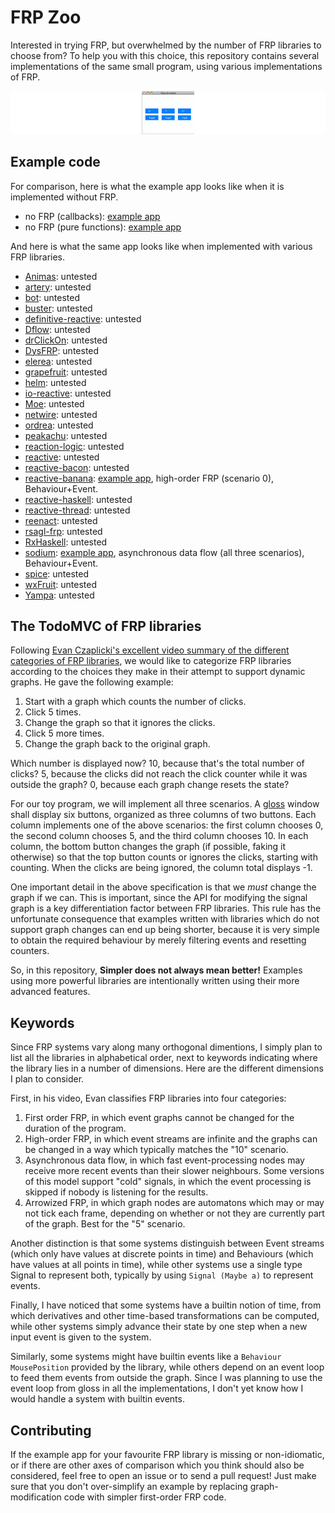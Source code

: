# FRP Zoo

Interested in trying FRP, but overwhelmed by the number of FRP libraries to choose from? To help you with this choice, this repository contains several implementations of the same small program, using various implementations of FRP.

![A window with 6 buttons labelled "0", "5", "10", "toggle", "toggle", and "toggle".](toy-app-thumbnail.png)

## Example code

For comparison, here is what the example app looks like when it is implemented without FRP.

* no FRP (callbacks): [example app](callback-example/Main.hs)
* no FRP (pure functions): [example app](gloss-example/Main.hs)

And here is what the same app looks like when implemented with various FRP libraries.

* [Animas](https://hackage.haskell.org/package/Animas): untested
* [artery](https://hackage.haskell.org/package/artery): untested
* [bot](https://hackage.haskell.org/package/bot): untested
* [buster](https://hackage.haskell.org/package/buster): untested
* [definitive-reactive](https://hackage.haskell.org/package/definitive-reactive): untested
* [Dflow](https://hackage.haskell.org/package/Dflow): untested
* [drClickOn](https://hackage.haskell.org/package/drClickOn): untested
* [DysFRP](https://hackage.haskell.org/package/DysFRP): untested
* [elerea](https://hackage.haskell.org/package/elerea): untested
* [grapefruit](https://hackage.haskell.org/package/grapefruit-frp): untested
* [helm](https://hackage.haskell.org/package/helm): untested
* [io-reactive](https://hackage.haskell.org/package/io-reactive): untested
* [Moe](https://hackage.haskell.org/package/Moe): untested
* [netwire](https://hackage.haskell.org/package/netwire): untested
* [ordrea](https://hackage.haskell.org/package/ordrea): untested
* [peakachu](https://hackage.haskell.org/package/peakachu): untested
* [reaction-logic](https://hackage.haskell.org/package/reaction-logic): untested
* [reactive](https://hackage.haskell.org/package/reactive): untested
* [reactive-bacon](https://hackage.haskell.org/package/reactive-bacon): untested
* [reactive-banana](https://hackage.haskell.org/package/reactive-banana): [example app](reactive-banana-example/Main.hs), high-order FRP (scenario 0), Behaviour+Event.
* [reactive-haskell](https://hackage.haskell.org/package/reactive-haskell): untested
* [reactive-thread](https://hackage.haskell.org/package/reactive-thread): untested
* [reenact](https://hackage.haskell.org/package/reenact): untested
* [rsagl-frp](https://hackage.haskell.org/package/rsagl-frp): untested
* [RxHaskell](https://hackage.haskell.org/package/RxHaskell): untested
* [sodium](https://hackage.haskell.org/package/sodium): [example app](sodium-example/Main.hs), asynchronous data flow (all three scenarios), Behaviour+Event.
* [spice](https://hackage.haskell.org/package/spice): untested
* [wxFruit](https://hackage.haskell.org/package/wxFruit): untested
* [Yampa](https://hackage.haskell.org/package/Yampa): untested


## The TodoMVC of FRP libraries

Following [Evan Czaplicki's excellent video summary of the different categories of FRP libraries](https://www.youtube.com/watch?v=Agu6jipKfYw), we would like to categorize FRP libraries according to the choices they make in their attempt to support dynamic graphs. He gave the following example:

1. Start with a graph which counts the number of clicks.
1. Click 5 times.
1. Change the graph so that it ignores the clicks.
1. Click 5 more times.
1. Change the graph back to the original graph.

Which number is displayed now? 10, because that's the total number of clicks? 5, because the clicks did not reach the click counter while it was outside the graph? 0, because each graph change resets the state?

For our toy program, we will implement all three scenarios. A [gloss](gloss.ouroborus.net) window shall display six buttons, organized as three columns of two buttons. Each column implements one of the above scenarios: the first column chooses 0, the second column chooses 5, and the third column chooses 10. In each column, the bottom button changes the graph (if possible, faking it otherwise) so that the top button counts or ignores the clicks, starting with counting. When the clicks are being ignored, the column total displays -1.

One important detail in the above specification is that we *must* change the graph if we can. This is important, since the API for modifying the signal graph is a key differentiation factor between FRP libraries. This rule has the unfortunate consequence that examples written with libraries which do not support graph changes can end up being shorter, because it is very simple to obtain the required behaviour by merely filtering events and resetting counters.

So, in this repository, **Simpler does not always mean better!** Examples using more powerful libraries are intentionally written using their more advanced features.


## Keywords

Since FRP systems vary along many orthogonal dimentions, I simply plan to list all the libraries in alphabetical order, next to keywords indicating where the library lies in a number of dimensions. Here are the different dimensions I plan to consider.

First, in his video, Evan classifies FRP libraries into four categories:

1. First order FRP, in which event graphs cannot be changed for the duration of the program.
1. High-order FRP, in which event streams are infinite and the graphs can be changed in a way which typically matches the "10" scenario.
1. Asynchronous data flow, in which fast event-processing nodes may receive more recent events than their slower neighbours. Some versions of this model support "cold" signals, in which the event processing is skipped if nobody is listening for the results.
1. Arrowized FRP, in which graph nodes are automatons which may or may not tick each frame, depending on whether or not they are currently part of the graph. Best for the "5" scenario.

Another distinction is that some systems distinguish between Event streams (which only have values at discrete points in time) and Behaviours (which have values at all points in time), while other systems use a single type Signal to represent both, typically by using `Signal (Maybe a)` to represent events.

Finally, I have noticed that some systems have a builtin notion of time, from which derivatives and other time-based transformations can be computed, while other systems simply advance their state by one step when a new input event is given to the system.

Similarly, some systems might have builtin events like a `Behaviour MousePosition` provided by the library, while others depend on an event loop to feed them events from outside the graph. Since I was planning to use the event loop from gloss in all the implementations, I don't yet know how I would handle a system with builtin events.


## Contributing

If the example app for your favourite FRP library is missing or non-idiomatic, or if there are other axes of comparison which you think should also be considered, feel free to open an issue or to send a pull request! Just make sure that you don't over-simplify an example by replacing graph-modification code with simpler first-order FRP code.
